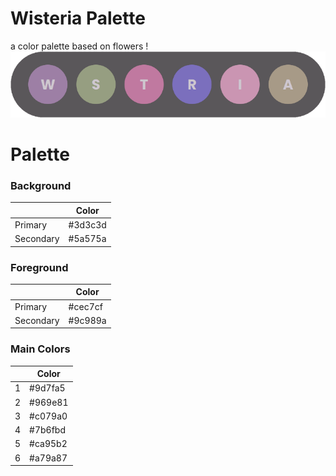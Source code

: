 # Wisteria Palette
a color palette based on flowers !
![preview](/imgs/colors.png)

# Palette
### Background
|  | Color |
|-|-|
| Primary | #3d3c3d |
| Secondary | #5a575a |
### Foreground
|  | Color |
|-|-|
| Primary | #cec7cf |
| Secondary | #9c989a |
### Main Colors
|  | Color |
|-|-|
| 1 | #9d7fa5 |
| 2 | #969e81 |
| 3 | #c079a0 |
| 4 | #7b6fbd |
| 5 | #ca95b2 |
| 6 | #a79a87 |
